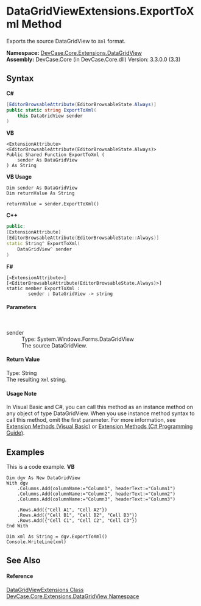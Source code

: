 # DataGridViewExtensions.ExportToXml Method 
 

Exports the source DataGridView to `Xml` format.

**Namespace:**&nbsp;<a href="N_DevCase_Core_Extensions_DataGridView">DevCase.Core.Extensions.DataGridView</a><br />**Assembly:**&nbsp;DevCase.Core (in DevCase.Core.dll) Version: 3.3.0.0 (3.3)

## Syntax

**C#**<br />
``` C#
[EditorBrowsableAttribute(EditorBrowsableState.Always)]
public static string ExportToXml(
	this DataGridView sender
)
```

**VB**<br />
``` VB
<ExtensionAttribute>
<EditorBrowsableAttribute(EditorBrowsableState.Always)>
Public Shared Function ExportToXml ( 
	sender As DataGridView
) As String
```

**VB Usage**<br />
``` VB Usage
Dim sender As DataGridView
Dim returnValue As String

returnValue = sender.ExportToXml()
```

**C++**<br />
``` C++
public:
[ExtensionAttribute]
[EditorBrowsableAttribute(EditorBrowsableState::Always)]
static String^ ExportToXml(
	DataGridView^ sender
)
```

**F#**<br />
``` F#
[<ExtensionAttribute>]
[<EditorBrowsableAttribute(EditorBrowsableState.Always)>]
static member ExportToXml : 
        sender : DataGridView -> string 

```


#### Parameters
&nbsp;<dl><dt>sender</dt><dd>Type: System.Windows.Forms.DataGridView<br />The source DataGridView.</dd></dl>

#### Return Value
Type: String<br />The resulting `Xml` string.

#### Usage Note
In Visual Basic and C#, you can call this method as an instance method on any object of type DataGridView. When you use instance method syntax to call this method, omit the first parameter. For more information, see <a href="https://docs.microsoft.com/dotnet/visual-basic/programming-guide/language-features/procedures/extension-methods">Extension Methods (Visual Basic)</a> or <a href="https://docs.microsoft.com/dotnet/csharp/programming-guide/classes-and-structs/extension-methods">Extension Methods (C# Programming Guide)</a>.

## Examples
This is a code example. 
**VB**<br />
``` VB
Dim dgv As New DataGridView
With dgv
    .Columns.Add(columnName:="Column1", headerText:="Column1")
    .Columns.Add(columnName:="Column2", headerText:="Column2")
    .Columns.Add(columnName:="Column3", headerText:="Column3")

    .Rows.Add({"Cell A1", "Cell A2"})
    .Rows.Add({"Cell B1", "Cell B2", "Cell B3"})
    .Rows.Add({"Cell C1", "Cell C2", "Cell C3"})
End With

Dim xml As String = dgv.ExportToXml()
Console.WriteLine(xml)
```


## See Also


#### Reference
<a href="T_DevCase_Core_Extensions_DataGridView_DataGridViewExtensions">DataGridViewExtensions Class</a><br /><a href="N_DevCase_Core_Extensions_DataGridView">DevCase.Core.Extensions.DataGridView Namespace</a><br />